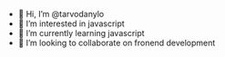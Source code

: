 - 👋 Hi, I’m @tarvodanylo
- 👀 I’m interested in javascript
- 🌱 I’m currently learning javascript
- 💞️ I’m looking to collaborate on fronend development
